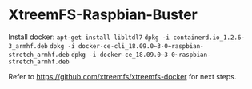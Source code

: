 # XtreemFS-Raspbian-Buster

Install docker:
`apt-get install libltdl7`
`dpkg -i containerd.io_1.2.6-3_armhf.deb`
`dpkg -i docker-ce-cli_18.09.0~3-0~raspbian-stretch_armhf.deb`
`dpkg -i docker-ce_18.09.0~3-0~raspbian-stretch_armhf.deb`

Refer to https://github.com/xtreemfs/xtreemfs-docker for next steps.
